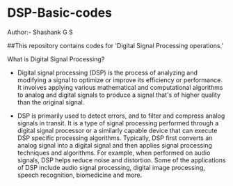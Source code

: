 # DSP-Basic-codes

Author:- Shashank G S

##This repository contains codes for 'Digital Signal Processing operations.'

What is Digital Signal Processing?
- Digital signal processing (DSP) is the process of analyzing and modifying a signal to optimize or improve its efficiency or performance. It involves applying various mathematical and computational algorithms to analog and digital signals to produce a signal that's of higher quality than the original signal.

-  DSP is primarily used to detect errors, and to filter and compress analog signals in transit. It is a type of signal processing performed through a digital signal processor or a similarly capable device that can execute DSP specific processing algorithms. Typically, DSP first converts an analog signal into a digital signal and then applies signal processing techniques and algorithms. For example, when performed on audio signals, DSP helps reduce noise and distortion. Some of the applications of DSP include audio signal processing, digital image processing, speech recognition, biomedicine and more.
